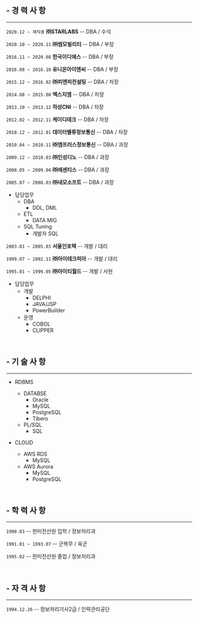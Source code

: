 ## - 경 력 사 항
- - -

`2020.12 ~ 재직중`      **㈜STARLABS**              -- DBA / 수석

`2020.10 ~ 2020.11`     **㈜썸모빌리티**            -- DBA / 부장

`2016.11 ~ 2020.08`     **한국이디에스**            -- DBA / 부장

`2016.08 ~ 2016.10`     **유니온아이엔씨**          -- DBA / 부장

`2015.12 ~ 2016.02`     **㈜피엔피컨설팅**          -- DBA / 차장

`2014.08 ~ 2015.08`     **엑스지엠**                -- DBA / 차장

`2013.10 ~ 2013.12`     **하성CNI**                 -- DBA / 차장

`2012.02 ~ 2012.11`     **케이디테크**              -- DBA / 차장

`2010.12 ~ 2012.01`     **데이터밸류정보통신**      -- DBA / 차장

`2010.04 ~ 2010.11`     **㈜엠프러스정보통신**      -- DBA / 과장

`2009.12 ~ 2010.03`     **㈜인성디노**              -- DBA / 과장

`2008.05 ~ 2009.04`     **㈜에센티스**              -- DBA / 과장

`2005.07 ~ 2008.03`     **㈜네모소프트**            -- DBA / 과장

* 담당업무
  - DBA
    + DDL, DML
  - ETL
    + DATA MIG
  - SQL Tuning
    + 개발자 SQL

`2003.01 ~ 2005.03`     **서울인포텍**              -- 개발 / 대리

`1999.07 ~ 2002.11`     **㈜아이테크피아**          -- 개발 / 대리

`1995.01 ~ 1999.05`     **㈜아이티월드**            -- 개발 / 사원

* 담당업무
  - 개발
    + DELPHI
    + JAVA/JSP
    + PowerBuilder
  - 운영
    + COBOL
    + CLIPPER

<br>

## - 기 술 사 항
- - -

* RDBMS
  - DATABSE
    + Oracle
    + MySQL
    + PostgreSQL
    + Tibero
  - PL/SQL
    + SQL

* CLOUD
  - AWS RDS
    + MySQL
  - AWS Aurora
    + MySQL
    + PostgreSQL

<br>

## - 학 력 사 항
- - -

`1990.03`               -- 한미전산원 입학 / 정보처리과

`1991.01 ~ 1993.07`     -- 군복무 / 육군

`1995.02`               -- 한미전산원 졸업 / 정보처리과

<br>

## - 자 격 사 항
- - -

`1994.12.26`            -- 정보처리기사2급 / 인력관리공단
